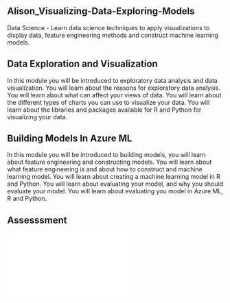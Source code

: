 ## Alison_Visualizing-Data-Exploring-Models
Data Science - Learn data science techniques to apply visualizations to display data, feature engineering methods and construct machine learning models.

## Data Exploration and Visualization
In this module you will be introduced to exploratory data analysis and data visualization. You will learn about the reasons for exploratory data analysis. You will learn about what can affect your views of data. You will learn about the different types of charts you can use to visualize your data. You will learn about the libraries and packages available for R and Python for visualizing your data.

## Building Models In Azure ML
In this module you will be introduced to building models, you will learn about feature engineering and constructing models. You will learn about what feature engineering is and about how to construct and machine learning model. You will learn about creating a machine learning model in R and Python. You will learn about evaluating your model, and why you should evaluate your model. You will learn about evaluating you model in Azure ML, R and Python.

## Assesssment
![](image/results.pdf)
